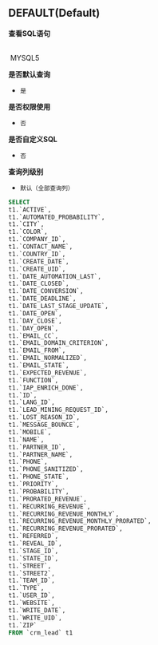 ## DEFAULT(Default) <!-- {docsify-ignore-all} -->



<p class="panel-title"><b>查看SQL语句</b></p>
<br>

<el-row>
&nbsp;<el-tag @click="MYSQL5 = true">MYSQL5</el-tag>
</el-row>

<br>
<p class="panel-title"><b>是否默认查询</b></p>

* `是`

<p class="panel-title"><b>是否权限使用</b></p>

* `否`

<p class="panel-title"><b>是否自定义SQL</b></p>

* `否`

<p class="panel-title"><b>查询列级别</b></p>

* `默认（全部查询列）`






<el-dialog v-model="MYSQL5" title="MYSQL5">

```sql
SELECT
t1.`ACTIVE`,
t1.`AUTOMATED_PROBABILITY`,
t1.`CITY`,
t1.`COLOR`,
t1.`COMPANY_ID`,
t1.`CONTACT_NAME`,
t1.`COUNTRY_ID`,
t1.`CREATE_DATE`,
t1.`CREATE_UID`,
t1.`DATE_AUTOMATION_LAST`,
t1.`DATE_CLOSED`,
t1.`DATE_CONVERSION`,
t1.`DATE_DEADLINE`,
t1.`DATE_LAST_STAGE_UPDATE`,
t1.`DATE_OPEN`,
t1.`DAY_CLOSE`,
t1.`DAY_OPEN`,
t1.`EMAIL_CC`,
t1.`EMAIL_DOMAIN_CRITERION`,
t1.`EMAIL_FROM`,
t1.`EMAIL_NORMALIZED`,
t1.`EMAIL_STATE`,
t1.`EXPECTED_REVENUE`,
t1.`FUNCTION`,
t1.`IAP_ENRICH_DONE`,
t1.`ID`,
t1.`LANG_ID`,
t1.`LEAD_MINING_REQUEST_ID`,
t1.`LOST_REASON_ID`,
t1.`MESSAGE_BOUNCE`,
t1.`MOBILE`,
t1.`NAME`,
t1.`PARTNER_ID`,
t1.`PARTNER_NAME`,
t1.`PHONE`,
t1.`PHONE_SANITIZED`,
t1.`PHONE_STATE`,
t1.`PRIORITY`,
t1.`PROBABILITY`,
t1.`PRORATED_REVENUE`,
t1.`RECURRING_REVENUE`,
t1.`RECURRING_REVENUE_MONTHLY`,
t1.`RECURRING_REVENUE_MONTHLY_PRORATED`,
t1.`RECURRING_REVENUE_PRORATED`,
t1.`REFERRED`,
t1.`REVEAL_ID`,
t1.`STAGE_ID`,
t1.`STATE_ID`,
t1.`STREET`,
t1.`STREET2`,
t1.`TEAM_ID`,
t1.`TYPE`,
t1.`USER_ID`,
t1.`WEBSITE`,
t1.`WRITE_DATE`,
t1.`WRITE_UID`,
t1.`ZIP`
FROM `crm_lead` t1 


```

</el-dialog>

<script>
 const { createApp } = Vue
  createApp({
    data() {
      return {
                MYSQL5 : false
        
      }
    },
    methods: {
    }
  }).use(ElementPlus).mount('#app')
</script>